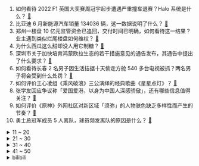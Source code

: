 1. 如何看待 2022 F1 英国大奖赛周冠宇起步遭遇严重撞车退赛？Halo 系统是什么？ [:link:](https://www.zhihu.com/question/541334225)
2. 比亚迪 6 月新能源汽车销量 134036 辆，这一数据说明了什么？ [:link:](https://www.zhihu.com/question/541298141)
3. 郑州一楼盘 10 亿元监管资金已追回，交付时间已明确，如何看待这一结果？业主遇到类似烂尾楼盘如何维权？ [:link:](https://www.zhihu.com/question/541277370)
4. 为什么西瓜这么甜却没人用它制糖？ [:link:](https://www.zhihu.com/question/31939257)
5. 深圳市关于加快培育鸿蒙欧拉生态的若干措施意见的通告发布，其通告中提出了什么要求？ [:link:](https://www.zhihu.com/question/540953836)
6. 如何看待长春 2 名男子因生活拮据十天偷走方舱 540 多台电视被抓？两名男子将会受到什么处罚？ [:link:](https://www.zhihu.com/question/541289221)
7. 如何评价王心凌组《乘风破浪》三公演绎的经典歌曲《星星点灯》？ [:link:](https://www.zhihu.com/question/540972912)
8. 张学友回应争议称「爱国爱港，以身为中国人深感骄傲」，还有哪些信息值得关注？ [:link:](https://www.zhihu.com/question/541327893)
9. 如何评价《原神》外网社区对新区域「须弥」的人物肤色缺乏多样性而产生的节奏？ [:link:](https://www.zhihu.com/question/540912391)
10. 勇士总冠军成员 5 人离队，球员频发离队的原因是什么？ [:link:](https://www.zhihu.com/question/541256624)
<details>
<summary>11 ~ 20</summary>

11. 如何快速有效地背书（记忆性的东西）? [:link:](https://www.zhihu.com/question/22194066)
12. 倘若你是一个亚空间恶魔，你可以控制地球上的三种动物（除了人类），任务则是毁灭人类，那么你会如何行动? [:link:](https://www.zhihu.com/question/540773970)
13. 周杰伦官宣新专辑将于 7 月 6 日首播，你对此专辑都有哪些期待？ [:link:](https://www.zhihu.com/question/541015090)
14. 如何看待男子身亡获赔195万，怕儿媳不生遗腹子婆婆拒分钱？未出生胎儿有遗产继承权吗？法律角度如何解读？ [:link:](https://www.zhihu.com/question/540924587)
15. 为什么很多人建议新能源车中还是得买油电混动? [:link:](https://www.zhihu.com/question/302298635)
16. 如何看待调查称「超 7 成 00 后找工作看重薪资」？你认为薪资是求职的首要条件吗？ [:link:](https://www.zhihu.com/question/540765362)
17. 如何看待安徽省委书记批「面子工程」，并用「虚、躲、冷、粗、假」五个字概括当前个别干部作风中的顽瘴痼疾？ [:link:](https://www.zhihu.com/question/541255591)
18. 中国不同省份的人长相有没有什么明显的地域性特征？ [:link:](https://www.zhihu.com/question/26437234)
19. 网传北理工招生群使用天大宿舍图片做宣传，实际情况如何？高校招生过程中需要注意哪些事项？ [:link:](https://www.zhihu.com/question/541297907)
20. 广东省内的大学排名是怎样的呀？ [:link:](https://www.zhihu.com/question/407941254)
</details>
<details>
<summary>21 ~ 30</summary>

21. 你最漂亮的一次「打脸」是怎样的？ [:link:](https://www.zhihu.com/question/34985881)
22. 乡镇公务员可以星期天回市区生活吗？ [:link:](https://www.zhihu.com/question/539879998)
23. 7 月 3 日上海社会面新增 1 例本土无症状感染者，新增 1 地为高风险地区，目前当地疫情情况如何？ [:link:](https://www.zhihu.com/question/541298974)
24. 董明珠称格力新技术可让空调用电降低 80%，对此你怎么看？ [:link:](https://www.zhihu.com/question/540453201)
25. 如何评价 PDD 因直播唱歌被起诉要求赔偿 10 万元，原作者称不为钱只为提高版权意识？如何界定侵权？ [:link:](https://www.zhihu.com/question/540803012)
26. 网友反馈取消行程码带星后，多城出现了替代方案，还有哪些防疫信息值得关注? [:link:](https://www.zhihu.com/question/541108229)
27. 电脑整天呼呼的往外吹热风，有什么办法把这股被当作垃圾扔掉的能量利用起来，变成资源？ [:link:](https://www.zhihu.com/question/540259910)
28. 俄罗斯边境别尔哥罗德市爆炸致 4 人死亡，俄官员称这是乌克兰的直接侵略行为，目前俄乌局势如何？ [:link:](https://www.zhihu.com/question/541290786)
29. 如何看待网传《生化危机 4 重制版》碍事梨脸模 Ella Freya 参拜靖国神社？ [:link:](https://www.zhihu.com/question/539905672)
30. 香港「四大才子」之一的科幻作家倪匡去世，终年87岁，你对他和他的作品有哪些了解和记忆？ [:link:](https://www.zhihu.com/question/541314156)
</details>
<details>
<summary>31 ~ 40</summary>

31. 石家庄一「牌楼顶冠」坠落致 8 死 1 伤，雨天出行有哪些注意事项？此类事故该如何定责？ [:link:](https://www.zhihu.com/question/541335705)
32. 如何看待《柳叶刀》杂志新冠委员会主席称「Covid-19 可能起源于美国生物实验室」？有哪些值得关注？ [:link:](https://www.zhihu.com/question/541154437)
33. 赵丽颖的新剧《幸福到万家》为什么没火？ [:link:](https://www.zhihu.com/question/540950098)
34. 7 月 3 日安徽新增本土确诊病例 29 例，本土无症状感染者 258 例，目前疫情形势如何？ [:link:](https://www.zhihu.com/question/541377562)
35. 7 月 3 日上海新增本土病例「2+1」，目前疫情情况如何？ [:link:](https://www.zhihu.com/question/541376826)
36. 为什么墨西哥菜在中国不流行？ [:link:](https://www.zhihu.com/question/32767614)
37. 一亿网友保卫平价雪莲冰块，要求所有雪糕明码标价，这将对雪糕行业产生哪些影响？平价雪糕为何消失？ [:link:](https://www.zhihu.com/question/541150716)
38. 为什么装修公司知道业主找了第三方监理就直接要求涨价或者中止合同？ [:link:](https://www.zhihu.com/question/269400900)
39. 俄方称别尔哥罗德州遭袭事件是乌方侵略行为，将作出最严厉的回应，目前俄乌局势情况如何？ [:link:](https://www.zhihu.com/question/541307350)
40. 考公让你印象最深的一件事情是什么? [:link:](https://www.zhihu.com/question/540513153)
</details>
<details>
<summary>41 ~ 50</summary>

41. 有哪些游戏中的技能让你印象深刻？ [:link:](https://www.zhihu.com/question/62567851)
42. 为什么《红楼梦》里贾赦地位不如贾政？ [:link:](https://www.zhihu.com/question/23841929)
43. 我读书真的没有希望了吗？ [:link:](https://www.zhihu.com/question/540215179)
44. 如何看待 Voyager Digital 暂停交易和存取款及代币奖励，其场外交易股价一度大跌 43%？ [:link:](https://www.zhihu.com/question/541099865)
45. 如何评价黄渤监制，周冬雨主演的电影《你是我的春天》？ [:link:](https://www.zhihu.com/question/540735789)
46. 你有什么记笔记的小技巧，让笔记变的好看、耐看，愿意去复习？ [:link:](https://www.zhihu.com/question/373229426)
47. 青岛机场通报外籍旅客不配合防疫，表示取消其航班行程，这起到了哪些警示作用？ [:link:](https://www.zhihu.com/question/541286097)
48. 格局大的女生是什么样的？ [:link:](https://www.zhihu.com/question/275536584)
49. 如何看待小米高调宣传与徕卡的战略合作，而华为却官宣了自家XMAGE？此现象反映出了两个品牌有何不同？ [:link:](https://www.zhihu.com/question/541161657)
50. 专升本考上了，学费两万，可是我专科舍友说本科没用，和专科没区别，他们是吃不到葡萄说葡萄酸还是真没用? [:link:](https://www.zhihu.com/question/540620540)
</details><details>
<summary>bilibili</summary>

1. 我为我的奶奶，拍了部“电影” [:link:](//www.bilibili.com/video/BV13Y4y1n76t)
2. 玫瑰花被摘了 你要怪摘花的人 而不是怪花开的艳 [:link:](//www.bilibili.com/video/BV14L4y1w7S2)
3. “明枪易躲，暗恋难防” [:link:](//www.bilibili.com/video/BV17B4y1i7YF)
4. 在？我帮你要到杰伦的签名专辑了！ [:link:](//www.bilibili.com/video/BV1734y1s7sC)
5. 一个桃子100块？美食博主：那是成本！ [:link:](//www.bilibili.com/video/BV1Da411X7jS)
6. 【俄罗斯老婆】安娜：快进来随礼！！ [:link:](//www.bilibili.com/video/BV1sY4y1E7qP)
7. 【  青春也好，当下最好  】 [:link:](//www.bilibili.com/video/BV1xa411X7Xr)
8. 开心的农民工 [:link:](//www.bilibili.com/video/BV16t4y1871x)
9. up主，你的脸疼吗？2022年4月新番完结吐槽大总结！【泛式】 [:link:](//www.bilibili.com/video/BV1PB4y1i7KA)
10. 鸡你太美分解教学，5分钟速成资深IKUN [:link:](//www.bilibili.com/video/BV1oN4y1u723)
<details>
<summary>11 ~ 20</summary>

11. 《原神》提瓦特风尚·衣装PV - 幕夜暗像 [:link:](//www.bilibili.com/video/BV1rt4y1t7HC)
12. 2年了，竟然还有人不知道~ [:link:](//www.bilibili.com/video/BV14G411x7uU)
13. 恋爱十年竟然同天生日，我送她这个当作生日礼物？？ [:link:](//www.bilibili.com/video/BV1o3411F7jh)
14. 汤姆到底有多少条命?那些汤姆的奇葩死法！ [:link:](//www.bilibili.com/video/BV1dG411s7ta)
15. 只需要三种材料就可以做情窦初开又再开的冰山熔岩，结尾有些话想对b站的笨不溜秋蛋说 [:link:](//www.bilibili.com/video/BV16v4y1u7Nt)
16. 她 才是我整个生活的光 [:link:](//www.bilibili.com/video/BV12W4y1z79D)
17. 画风突变！宋江：用魔法打败魔法！《水浒传》P28 [:link:](//www.bilibili.com/video/BV1y34y1p7j7)
18. 小县城婚礼｜在与我同岁的乡下老房子出嫁 [:link:](//www.bilibili.com/video/BV1734y1s7V6)
19. 莉⚡你⚡太⚡美⚡ [:link:](//www.bilibili.com/video/BV1VN4y1g7xG)
20. 我妈真的很严格 [:link:](//www.bilibili.com/video/BV1wa411x77C)
</details>
<details>
<summary>21 ~ 30</summary>

21. 我用高中心态读了两年大学才明白的事情… [:link:](//www.bilibili.com/video/BV1Qf4y1o7qB)
22. 这小狗它说：~~~ [:link:](//www.bilibili.com/video/BV1Ha411X7no)
23. 佳人【于文文唐诗逸张蔷赵梦刘恋】 [:link:](//www.bilibili.com/video/BV1LW4y1z74P)
24. 雪莲负责人：雪莲5毛一包13年未涨价，“赚不到很多钱 更多是情怀” [:link:](//www.bilibili.com/video/BV1mt4y1t7fZ)
25. 【Minecraft】世界首个纯红石神经网络！真正的红石人工智能(中文/English)(4K) [:link:](//www.bilibili.com/video/BV1yv4y1u7ZX)
26. 没有人会喜欢夏天的 [:link:](//www.bilibili.com/video/BV1zT41137tG)
27. 童年雪糕，但是拟人 [:link:](//www.bilibili.com/video/BV1CU4y1Q7CR)
28. 雪莲文学是什么梗【梗指南】 [:link:](//www.bilibili.com/video/BV1kt4y187Uh)
29. 我绵良绵影只想过平静的生活（jojo不灭钻石op还原） [:link:](//www.bilibili.com/video/BV18t4y1t7J9)
30. r̵͎̟̰͓̄̈̔̌̆̌̋͌̽̇͛͒e̶̲͓̠͖̠̝͕͍͙̗̳̊̃͑͑̾͂͒d҉͍̟͖͎̜̟͓̗̤͂͌̄͊̈    【oc|原创动画】毕设概念.但还没毕业 [:link:](//www.bilibili.com/video/BV1mW4y1z7a3)
</details>
<details>
<summary>31 ~ 40</summary>

31. 大学真不是你想的那样... [:link:](//www.bilibili.com/video/BV1yZ4y1a7vg)
32. 体态大师：肋骨突出、骨盆前倾、颈椎反弓、肩膀内扣，你想象不到的根本原因 [:link:](//www.bilibili.com/video/BV1aY4y1n7Re)
33. 【大福】圣主都来我这里进货 我做了一套会亮的符咒键帽 [:link:](//www.bilibili.com/video/BV1d34y1H7Fq)
34. 耗时2天，剥1000只虾，只为这碗面中爱马仕 [:link:](//www.bilibili.com/video/BV1kS4y1p7a7)
35. 星星点灯【王心凌张天爱蔡卓妍钟欣潼吴谨言】 [:link:](//www.bilibili.com/video/BV1oU4y1Q71b)
36. 你摔了一跤就会吹Despacito了是吧？？ [:link:](//www.bilibili.com/video/BV1JZ4y1e7CF)
37. 沉浸定格式拼搭乐高梵高，我是尽力了，梵高你自己看看吧 [:link:](//www.bilibili.com/video/BV1tv4y1u7QR)
38. 疯了！好吃到疯了【会爆汁的鸡肉丸】真是超简单，周末就给家人试试吧！ [:link:](//www.bilibili.com/video/BV1Aa411s7Mx)
39. 【罗翔】香烟能不能寄？不知者可以免责吗？ [:link:](//www.bilibili.com/video/BV1zL4y1w7pj)
40. 香港·买买提这个名字是一位新疆爸爸对祖国的爱最直接的表达 #庆祝香港回归25周年 [:link:](//www.bilibili.com/video/BV1dG411s7Ci)
</details>
<details>
<summary>41 ~ 50</summary>

41. 做了两年的up主，终于拥有了梦想中的工作室！ [:link:](//www.bilibili.com/video/BV1FT411G7x3)
42. 我和女朋友，被房贷改变的这三年 [:link:](//www.bilibili.com/video/BV1Ca411W7v9)
43. 谁能拒绝在越来越热的夏天，来一杯快乐无限的冰红茶！酸甜爽口，冰冰凉凉！喝一口透心凉，比买的还要好喝！夏日必喝冷饮，我投冰红茶！ [:link:](//www.bilibili.com/video/BV1vU4y1Q7bi)
44. 嘎子：看好了！小夫是这样用的才对！ [:link:](//www.bilibili.com/video/BV1vU4y1S7ds)
45. 七月首跳｜新操《水手怕水》 [:link:](//www.bilibili.com/video/BV1NW4y167a1)
46. 销冠是如何让不想买东西的人回心转意的，也许是从你进门的那一刻起！！ [:link:](//www.bilibili.com/video/BV19W4y1z7Tt)
47. 【俄罗斯街拍P3】回眸一笑击中了我的...心巴 | Semkavkvadrate [:link:](//www.bilibili.com/video/BV1ZB4y1p7M3)
48. ⚡三 摇 嘲 讽⚡ [:link:](//www.bilibili.com/video/BV1pZ4y1e7Kv)
49. 这一天天的，怎么就那么能演呢？ [:link:](//www.bilibili.com/video/BV1pW4y1z7vE)
50. 请以你的名字呼唤我 [:link:](//www.bilibili.com/video/BV1bW4y1z7fb)
</details>
<details>
<summary>51 ~ 60</summary>

51. 再也不怕没零食吃了 [:link:](//www.bilibili.com/video/BV1VB4y1W7gP)
52. 熊出没，但是⚡电⚡摇... [:link:](//www.bilibili.com/video/BV14S4y1p7s9)
53. 终于等到周杰伦 [:link:](//www.bilibili.com/video/BV1uG411x7Y9)
54. 宝我今天签协议了什么协议？对你的一心一意 [:link:](//www.bilibili.com/video/BV1VN4y1g7a4)
55. 《狗 头 吧 主》 [:link:](//www.bilibili.com/video/BV1BU4y1Q7ic)
56. 踢出了打羽毛球的感觉，我打羽毛球也没这酷，为自己加油！！！ [:link:](//www.bilibili.com/video/BV1994y197MJ)
57. 45元2斤蓝莓，烤鸡烧肉铺在松针上，云南的菜市场也太好逛了！ [:link:](//www.bilibili.com/video/BV16G411x78S)
58. 结婚两年后，第一次分！开！旅！行！ [:link:](//www.bilibili.com/video/BV1594y1R7LJ)
59. 印度街头甘蔗汁，好久没喝了。 [:link:](//www.bilibili.com/video/BV1RW4y1z7VL)
60. 我跟着边境民警一起体验了他们的生活！有笑也有泪！ [:link:](//www.bilibili.com/video/BV17B4y1B7ZG)
</details>
<details>
<summary>61 ~ 70</summary>

61. “我要跟我最好的朋友出去玩！” [:link:](//www.bilibili.com/video/BV18B4y1W7b3)
62. 网易云看后不再网抑云 [:link:](//www.bilibili.com/video/BV1GT41137en)
63. 谁叫我宠你们呢 [:link:](//www.bilibili.com/video/BV1f3411w73b)
64. 当医生看到你的历史记录… [:link:](//www.bilibili.com/video/BV1T94y1R7i8)
65. 【屠洪刚】《精忠报国》经典重献，致敬每一位爱国英雄！ [:link:](//www.bilibili.com/video/BV1bB4y1W72X)
66. “雪糕刺客”？这些天价网红雪糕吃起来究竟怎样？#第六弹！ [:link:](//www.bilibili.com/video/BV1D3411w7w6)
67. 【间谍过家家】上 任 鹅 城 [:link:](//www.bilibili.com/video/BV1pB4y1i71q)
68. 据说把水杯放在床垫上，怎么蹦也不会倒！这是真的吗？最后小伙一个大跳，鸡蛋都没碎？ [:link:](//www.bilibili.com/video/BV1cN4y1g7d7)
69. “2块钱的雪糕不可能这么可爱！！” [:link:](//www.bilibili.com/video/BV1vv4y1u7pK)
70. 配音比赛视频 别赞  怕被同学发现 [:link:](//www.bilibili.com/video/BV1W3411w7Ww)
</details>
<details>
<summary>71 ~ 80</summary>

71. “以后”您的容颜会有人记住的 [:link:](//www.bilibili.com/video/BV1eS4y1p7Aj)
72. 【半佛】MBTI容易自己骗自己 [:link:](//www.bilibili.com/video/BV1aY4y1n7gA)
73. 东三省的差异到底在哪？？ [:link:](//www.bilibili.com/video/BV1CB4y1W7nD)
74. 贵州岜沙｜生于自然，归于自然 [:link:](//www.bilibili.com/video/BV1r3411w7iP)
75. 这一仗，他输得尸骨无存！《黑袍纠察队》大结局—祖国人之死 [:link:](//www.bilibili.com/video/BV1YY4y1n7hT)
76. 是个男孩斤六两 [:link:](//www.bilibili.com/video/BV1EZ4y1e7SC)
77. 雪  王  找  茬  ，但遇到了刺客！ [:link:](//www.bilibili.com/video/BV12a411H7Um)
78. 出门旅游，突然被电视台抓去采访....... [:link:](//www.bilibili.com/video/BV1rY4y1n7YF)
79. 【奥特银河格斗3吐槽】从现在开始我将一次不死并且超神！ [:link:](//www.bilibili.com/video/BV1cY411K7Qd)
80. 很遗憾得告诉大家，张欣怡东东他们这样子对我   我也没有办法…. [:link:](//www.bilibili.com/video/BV1cG411x79j)
</details>
<details>
<summary>81 ~ 90</summary>

81. 【周大侠】扎下马步我不摇晃~ [:link:](//www.bilibili.com/video/BV1Cv4y1u7Zq)
82. 力元君卖口罩 [:link:](//www.bilibili.com/video/BV1eT411u7Ki)
83. 一看就会 [:link:](//www.bilibili.com/video/BV1LY411N7xR)
84. 【迪卢克皮肤】我宣布，这个待机动作值回票价 [:link:](//www.bilibili.com/video/BV1Xv4y1T7aT)
85. 【盘个生意】卖奥特曼卡片，能挣钱吗？ [:link:](//www.bilibili.com/video/BV1LS4y1p7Vw)
86. 广告，但是打码丨高清变装合集 [:link:](//www.bilibili.com/video/BV1eU4y1S7a7)
87. 第一次给男朋友化妆，没想到... [:link:](//www.bilibili.com/video/BV1BS4y1n7q4)
88. 为什么打穿地壳一定要在海底？【汪品先院士】 [:link:](//www.bilibili.com/video/BV113411w7Hn)
89. 剧本杀玩得最代入的人 [:link:](//www.bilibili.com/video/BV14r4y1M7Tp)
90. 帮一块橡皮找回梦想 [:link:](//www.bilibili.com/video/BV1GY411K7xR)
</details>
<details>
<summary>91 ~ 100</summary>

91. 98斤的巨大龙趸，帅小伙一顿操作猛如虎，出锅后香的不行 [:link:](//www.bilibili.com/video/BV1dr4y1M7nh)
92. 某实验室正式揭牌成立 [:link:](//www.bilibili.com/video/BV1HS4y1n7uK)
93. 今天超认真！ [:link:](//www.bilibili.com/video/BV14T41137BP)
94. 食堂阿姨端馒头时不小心掉地上一个，于是…… [:link:](//www.bilibili.com/video/BV1m3411w7CL)
95. 你会拐音吗？ [:link:](//www.bilibili.com/video/BV1yv4y1u7wB)
96. 你没事吧？《战至巅峰》的某些明星，收收大少爷脾气吧！ [:link:](//www.bilibili.com/video/BV1AN4y1g72h)
97. [间谍过家家自制MV完整版]普通动画人挑战霸权社！DOGE [:link:](//www.bilibili.com/video/BV1nY411K7iH)
98. 飘了！花7w买台五菱 MINI EV ？ [:link:](//www.bilibili.com/video/BV1ot4y1t7eK)
99. 雪莲雪糕，爱你孤身走暗巷，爱你不贵的模样。 [:link:](//www.bilibili.com/video/BV16a411W7cf)
100. 益智小金字塔，比木头的那一款要难！话说它有四种摆法你们看出来了吗？ [:link:](//www.bilibili.com/video/BV1Cv4y1u7wo)
</details></details>